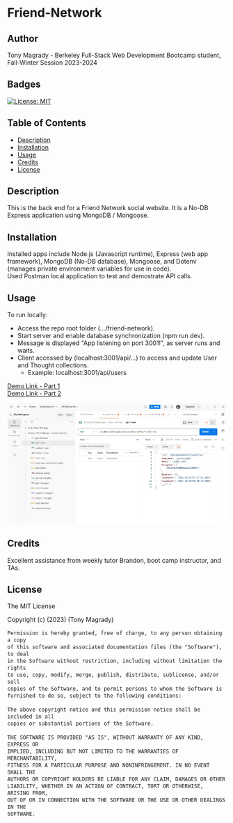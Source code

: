 # Friend-Network

## Author
Tony Magrady - Berkeley Full-Stack Web Development Bootcamp student, Fall-Winter Session 2023-2024

## Badges
[![License: MIT](https://img.shields.io/badge/License-MIT-yellow.svg)](https://opensource.org/licenses/MIT)

## Table of Contents

- [Description](#description)
- [Installation](#installation)
- [Usage](#usage)
- [Credits](#credits)
- [License](#license)

## Description

This is the back end for a Friend Network social website. It is a No-DB Express application using MongoDB / Mongoose. <br>

## Installation

Installed apps include Node.js (Javascript runtime), Express (web app framework), MongoDB (No-DB database), Mongoose, and Dotenv (manages private environment variables for use in code). <br>
Used Postman local application to test and demostrate API calls.

## Usage

To run locally:
- Access the repo root folder (.../friend-network).
- Start server and enable database synchronization (npm run dev).
- Message is displayed "App listening on port 3001!", as server runs and waits.
- Client accessed by (localhost:3001/api/...) to access and update User and Thought collections.
    - Example: localhost:3001/api/users

[Demo Link - Part 1](https://app.screencastify.com/v3/watch/3AxbI9mfWfHddiTOMM6f) <br>
[Demo Link - Part 2](https://app.screencastify.com/v3/watch/nxzdPDkXYQCUkxpoHupR) <br>

![Models and Postman Images](./img/postman.jpg)

## Credits

Excellent assistance from weekly tutor Brandon, boot camp instructor, and TAs.

## License

The MIT License

Copyright (c) (2023) (Tony Magrady)

    Permission is hereby granted, free of charge, to any person obtaining a copy
    of this software and associated documentation files (the "Software"), to deal
    in the Software without restriction, including without limitation the rights
    to use, copy, modify, merge, publish, distribute, sublicense, and/or sell
    copies of the Software, and to permit persons to whom the Software is
    furnished to do so, subject to the following conditions:
    
    The above copyright notice and this permission notice shall be included in all
    copies or substantial portions of the Software.
    
    THE SOFTWARE IS PROVIDED "AS IS", WITHOUT WARRANTY OF ANY KIND, EXPRESS OR
    IMPLIED, INCLUDING BUT NOT LIMITED TO THE WARRANTIES OF MERCHANTABILITY,
    FITNESS FOR A PARTICULAR PURPOSE AND NONINFRINGEMENT. IN NO EVENT SHALL THE
    AUTHORS OR COPYRIGHT HOLDERS BE LIABLE FOR ANY CLAIM, DAMAGES OR OTHER
    LIABILITY, WHETHER IN AN ACTION OF CONTRACT, TORT OR OTHERWISE, ARISING FROM,
    OUT OF OR IN CONNECTION WITH THE SOFTWARE OR THE USE OR OTHER DEALINGS IN THE
    SOFTWARE.